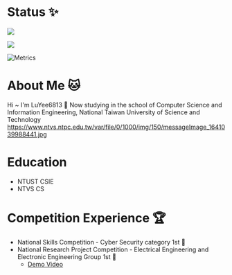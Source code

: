 # Status ✨
![](https://github-readme-stats.vercel.app/api?username=LuYee6813&theme=nord&show_icons=true)

![](https://github-readme-stats.vercel.app/api/top-langs/?username=LuYee6813&theme=nord&layout=compact&card_width=445)

![Metrics](https://metrics.lecoq.io/LuYee6813?template=classic&base.header=0&base.activity=0&base.community=0&base.repositories=0&base.metadata=0&isocalendar=1&isocalendar.duration=half-year&config.timezone=Asia%2FTaipei)

# About Me 🐱
Hi ~ I'm LuYee6813 👋 
Now studying in the school of Computer Science and Information Engineering, National Taiwan University of Science and Technology 
https://www.ntvs.ntpc.edu.tw/var/file/0/1000/img/150/messageImage_1641039988441.jpg

# Education
- NTUST CSIE
- NTVS CS

# Competition Experience 🏆
- National Skills Competition - Cyber Security category 1st 🏅️
- National Research Project Competition - Electrical Engineering and Electronic Engineering Group 1st 🏅️ 
    - [Demo Video](https://www.youtube.com/watch?v=RBECyGg3n4c)

